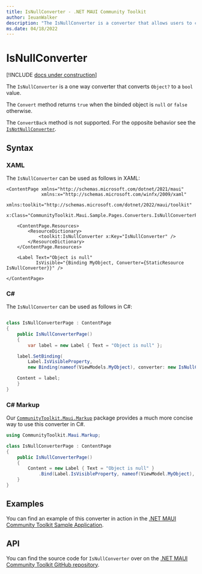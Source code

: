 ```yaml
---
title: IsNullConverter - .NET MAUI Community Toolkit
author: IeuanWalker
description: "The IsNullConverter is a converter that allows users to convert an incoming binding to a bool value. This value represents if the incoming binding value is null."
ms.date: 04/18/2022
---
```


# IsNullConverter

[!INCLUDE [docs under construction](../includes/preview-note.md)]

The `IsNullConverter` is a one way converter that converts `Object?` to a `bool` value. 

The `Convert` method returns `true` when the binded object is `null` or `false` otherwise.

The `ConvertBack` method is not supported. For the opposite behavior see the [`IsNotNullConverter`](is-not-null-converter.md).

## Syntax

### XAML
The `IsNullConverter` can be used as follows in XAML:

```xaml
<ContentPage xmlns="http://schemas.microsoft.com/dotnet/2021/maui"
             xmlns:x="http://schemas.microsoft.com/winfx/2009/xaml"
             xmlns:toolkit="http://schemas.microsoft.com/dotnet/2022/maui/toolkit"
             x:Class="CommunityToolkit.Maui.Sample.Pages.Converters.IsNullConverterPage">

    <ContentPage.Resources>
        <ResourceDictionary>
            <toolkit:IsNullConverter x:Key="IsNullConverter" />
        </ResourceDictionary>
    </ContentPage.Resources>

    <Label Text="Object is null"
           IsVisible="{Binding MyObject, Converter={StaticResource IsNullConverter}}" />

</ContentPage>
```

### C#

The `IsNullConverter` can be used as follows in C#:

```csharp

class IsNullConverterPage : ContentPage
{
    public IsNullConverterPage()
    {
        var label = new Label { Text = "Object is null" };

	label.SetBinding(
		Label.IsVisibleProperty,
		new Binding(nameof(ViewModels.MyObject), converter: new IsNullConverter()));

	Content = label;
    }
}
```

### C# Markup

Our [`CommunityToolkit.Maui.Markup`](../markup/markup.md) package provides a much more concise way to use this converter in C#.

```csharp
using CommunityToolkit.Maui.Markup;

class IsNullConverterPage : ContentPage
{
    public IsNullConverterPage()
    {
        Content = new Label { Text = "Object is null" }
            .Bind(Label.IsVisibleProperty, nameof(ViewModel.MyObject), converter: new IsNullConverter());
    }
}
```

## Examples

You can find an example of this converter in action in the [.NET MAUI Community Toolkit Sample Application](https://github.com/CommunityToolkit/Maui/blob/main/samples/CommunityToolkit.Maui.Sample/Pages/Converters/IsNullConverterPage.xaml).

## API

You can find the source code for `IsNullConverter` over on the [.NET MAUI Community Toolkit GitHub repository](https://github.com/CommunityToolkit/Maui/blob/main/src/CommunityToolkit.Maui/Converters/IsNullConverter.shared.cs).
